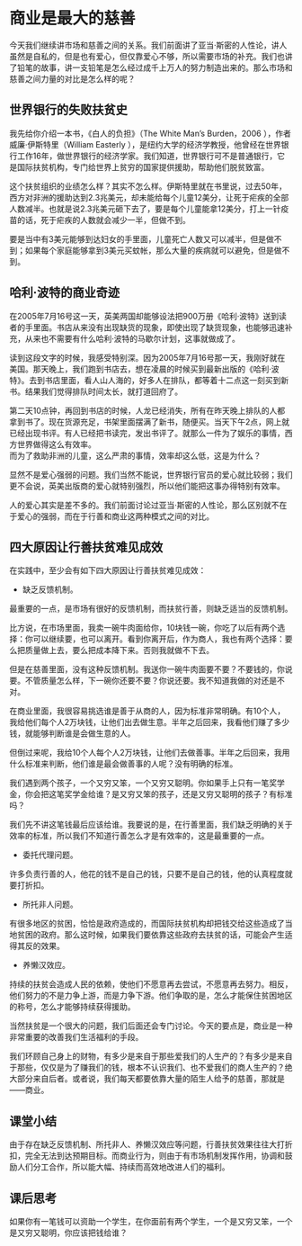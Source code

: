 # 商业是最大的慈善
今天我们继续讲市场和慈善之间的关系。我们前面讲了亚当·斯密的人性论，讲人虽然是自私的，但是也有爱心，但仅靠爱心不够，所以需要市场的补充。我们也讲了铅笔的故事，讲一支铅笔是怎么经过成千上万人的努力制造出来的。那么市场和慈善之间力量的对比是怎么样的呢？
## 世界银行的失败扶贫史
我先给你介绍一本书，《白人的负担》（The White Man’s Burden，2006&nbsp;），作者威廉·伊斯特里（William Easterly ），是纽约大学的经济学教授，他曾经在世界银行工作16年，做世界银行的经济学家。我们知道，世界银行可不是普通银行，它是国际扶贫机构，专门给世界上贫穷的国家提供援助，帮助他们脱贫致富。

这个扶贫组织的业绩怎么样？其实不怎么样。伊斯特里就在书里说，过去50年，西方对非洲的援助达到2.3兆美元，却未能给每个儿童12美分，让死于疟疾的全部人数减半。也就是说2.3兆美元砸下去了，要是每个儿童能拿12美分，打上一针疫苗的话，死于疟疾的人数就会减少一半，但做不到。

要是当中有3美元能够到达妇女的手里面，儿童死亡人数又可以减半，但是做不到；如果每个家庭能够拿到3美元买蚊帐，那么大量的疾病就可以避免，但是做不到。
## 哈利·波特的商业奇迹
在2005年7月16号这一天，英美两国却能够设法把900万册《哈利·波特》送到读者的手里面。书店从来没有出现缺货的现象，即使出现了缺货现象，也能够迅速补充，从来也不需要有什么哈利·波特的马歇尔计划，这事就做成了。

读到这段文字的时候，我感受特别深。因为2005年7月16号那一天，我刚好就在美国。那天晚上，我们跑到书店去，想在凌晨的时候买到最新出版的《哈利·波特》。去到书店里面，看人山人海的，好多人在排队，都等着十二点这一刻买到新书。结果我们觉得排队时间太长，就打道回府了。

第二天10点钟，再回到书店的时候，人龙已经消失，所有在昨天晚上排队的人都拿到书了。现在货源充足，书架里面摆满了新书，随便买。当天下午2点，网上就已经出现书评。有人已经把书读完，发出书评了。就那么一件为了娱乐的事情，西方世界做得这么有效率。<br>而为了救助非洲的儿童，这么严肃的事情，效率却这么低，这是为什么？

显然不是爱心强弱的问题。我们当然不能说，世界银行官员的爱心就比较弱；我们更不会说，英美出版商的爱心就特别强烈，所以他们能把这事办得特别有效率。

人的爱心其实是差不多的。我们前面讨论过亚当·斯密的人性论，那么区别就不在于爱心的强弱，而在于行善和商业这两种模式之间的对比。
## 四大原因让行善扶贫难见成效
在实践中，至少会有如下四大原因让行善扶贫难见成效：

*  缺乏反馈机制。

最重要的一点，是市场有很好的反馈机制，而扶贫行善，则缺乏适当的反馈机制。

比方说，在市场里面，我卖一碗牛肉面给你，10块钱一碗，你吃了以后有两个选择：你可以继续要，也可以离开。看到你离开后，作为商人，我也有两个选择：要么把质量做上去，要么把成本降下来。否则我就做不下去。

但是在慈善里面，没有这种反馈机制。我送你一碗牛肉面要不要？不要钱的，你说要。不管质量怎么样，下一碗你还要不要？你说还要。我不知道我做的对还是不对。

在商业里面，我很容易挑选谁是善于从商的人，因为标准非常明确。有10个人，我给他们每个人2万块钱，让他们出去做生意。半年之后回来，我看他们赚了多少钱，就能够判断谁是会做生意的人。

但倒过来呢，我给10个人每个人2万块钱，让他们去做善事。半年之后回来，我用什么标准来判断，他们谁是最会做善事的人呢？没有明确的标准。

我们遇到两个孩子，一个又穷又笨，一个又穷又聪明。你如果手上只有一笔奖学金，你会把这笔奖学金给谁？是又穷又笨的孩子，还是又穷又聪明的孩子？有标准吗？

我们先不讲这笔钱最后应该给谁。我要说的是，在行善里面，我们缺乏明确的关于效率的标准，所以我们不知道行善怎么才是有效率的，这是最重要的一点。

* 委托代理问题。

许多负责行善的人，他花的钱不是自己的钱，只要不是自己的钱，他的认真程度就要打折扣。

*  所托非人问题。

有很多地区的贫困，恰恰是政府造成的，而国际扶贫机构却把钱交给这些造成了当地贫困的政府。那么这时候，如果我们要依靠这些政府去扶贫的话，可能会产生适得其反的效果。

* 养懒汉效应。

持续的扶贫会造成人民的依赖，使他们不愿意再去尝试，不愿意再去努力。相反，他们努力的不是力争上游，而是力争下游。他们争取的是，怎么才能保住贫困地区的称号，怎么才能够持续获得援助。

当然扶贫是一个很大的问题，我们后面还会专门讨论。今天的要点是，商业是一种非常重要的改善我们生活福利的手段。

我们环顾自己身上的财物，有多少是来自于那些爱我们的人生产的？有多少是来自于那些，仅仅是为了赚我们的钱，根本不认识我们、也不爱我们的商人生产的？绝大部分来自后者。或者说，我们每天都要依靠大量的陌生人给予的慈善，那就是——商业。
## 课堂小结
由于存在缺乏反馈机制、所托非人、养懒汉效应等问题，行善扶贫效果往往大打折扣，完全无法到达预期目标。而商业行为，则由于有市场机制发挥作用，协调和鼓励人们分工合作，所以能大幅、持续而高效地改进人们的福利。
## 课后思考
如果你有一笔钱可以资助一个学生，在你面前有两个学生，一个是又穷又笨，一个是又穷又聪明，你应该把钱给谁？